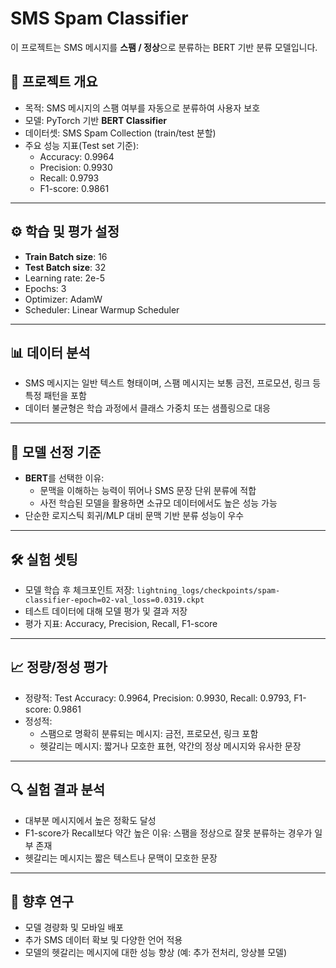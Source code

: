 # SMS Spam Classifier

이 프로젝트는 SMS 메시지를 **스팸 / 정상**으로 분류하는 BERT 기반 분류 모델입니다.  

## 📌 프로젝트 개요

- 목적: SMS 메시지의 스팸 여부를 자동으로 분류하여 사용자 보호
- 모델: PyTorch 기반 **BERT Classifier**
- 데이터셋: SMS Spam Collection (train/test 분할)
- 주요 성능 지표(Test set 기준):
  - Accuracy: 0.9964
  - Precision: 0.9930
  - Recall: 0.9793
  - F1-score: 0.9861

---

## ⚙️ 학습 및 평가 설정

- **Train Batch size**: 16
- **Test Batch size**: 32
- Learning rate: 2e-5
- Epochs: 3
- Optimizer: AdamW
- Scheduler: Linear Warmup Scheduler

---

## 📊 데이터 분석

- SMS 메시지는 일반 텍스트 형태이며, 스팸 메시지는 보통 금전, 프로모션, 링크 등 특정 패턴을 포함
- 데이터 불균형은 학습 과정에서 클래스 가중치 또는 샘플링으로 대응

---

## 🧠 모델 선정 기준

- **BERT**를 선택한 이유:
  - 문맥을 이해하는 능력이 뛰어나 SMS 문장 단위 분류에 적합
  - 사전 학습된 모델을 활용하면 소규모 데이터에서도 높은 성능 가능
- 단순한 로지스틱 회귀/MLP 대비 문맥 기반 분류 성능이 우수

---

## 🛠 실험 셋팅

- 모델 학습 후 체크포인트 저장: `lightning_logs/checkpoints/spam-classifier-epoch=02-val_loss=0.0319.ckpt`
- 테스트 데이터에 대해 모델 평가 및 결과 저장
- 평가 지표: Accuracy, Precision, Recall, F1-score

---

## 📈 정량/정성 평가

- 정량적: Test Accuracy: 0.9964, Precision: 0.9930, Recall: 0.9793, F1-score: 0.9861
- 정성적:
  - 스팸으로 명확히 분류되는 메시지: 금전, 프로모션, 링크 포함
  - 헷갈리는 메시지: 짧거나 모호한 표현, 약간의 정상 메시지와 유사한 문장

---

## 🔍 실험 결과 분석

- 대부분 메시지에서 높은 정확도 달성
- F1-score가 Recall보다 약간 높은 이유: 스팸을 정상으로 잘못 분류하는 경우가 일부 존재
- 헷갈리는 메시지는 짧은 텍스트나 문맥이 모호한 문장

---

## 🚀 향후 연구

- 모델 경량화 및 모바일 배포
- 추가 SMS 데이터 확보 및 다양한 언어 적용
- 모델의 헷갈리는 메시지에 대한 성능 향상 (예: 추가 전처리, 앙상블 모델)
